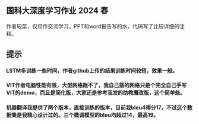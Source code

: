 ## 国科大深度学习作业 2024 春 
作者较菜，仅用作交流学习。PPT和word报告写的水，代码写了比较详细的注释。
## 提示
#### LSTM多训练一些时间，作者github上传的结果训练时间较短，效果一般。
#### VIT作者电脑性能有限，大型网络跑不了，我自己搭的网络只是个完全自己手写VIT的demo，而且是简化版，大家还是参考我发的助教魔改版，这个简单些。
#### 机器翻译我提供了两个版本，直接训练的版本，目前我bleu4得分17，不过这个数据集是我精心设计过的。三个微调模型的bleu均超过14，最高19。
